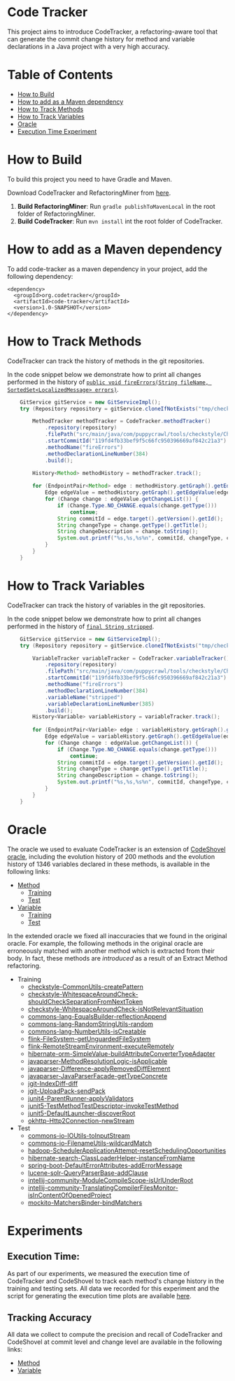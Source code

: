 <h1>Code Tracker</h1>

This project aims to introduce CodeTracker, a refactoring-aware tool that can generate the commit change history for method and variable declarations in a Java project with a very high accuracy.

# Table of Contents

  * [How to Build](#how-to-build)
  * [How to add as a Maven dependency](#how-to-add-as-a-maven-dependency)
  * [How to Track Methods](#how-to-track-methods)
  * [How to Track Variables](#how-to-track-variables)
  * [Oracle](#oracle)
  * [Execution Time Experiment](#execution-time-experiment)


# How to Build
To build this project you need to have Gradle and Maven.

Download CodeTracker and RefactoringMiner from [here](https://drive.google.com/file/d/1XzrvwVXA-Agy66JoviFqpkoCJBkcSDtt/view?usp=sharing).
1. **Build RefactoringMiner**: Run `gradle publishToMavenLocal` in the root folder of RefactoringMiner.
2. **Build CodeTracker**: Run `mvn install` int the root folder of CodeTracker.

# How to add as a Maven dependency

To add code-tracker as a maven dependency in your project, add the following dependency:

    <dependency>
      <groupId>org.codetracker</groupId>
      <artifactId>code-tracker</artifactId>
      <version>1.0-SNAPSHOT</version>
    </dependency>

# How to Track Methods
CodeTracker can track the history of methods in the git repositories.

In the code snippet below we demonstrate how to print all changes performed in the history of [`public void fireErrors(String fileName, SortedSet<LocalizedMessage> errors)`](https://github.com/checkstyle/checkstyle/blob/119fd4fb33bef9f5c66fc950396669af842c21a3/src/main/java/com/puppycrawl/tools/checkstyle/Checker.java#L384).

```java
    GitService gitService = new GitServiceImpl();
    try (Repository repository = gitService.cloneIfNotExists("tmp/checkstyle", "https://github.com/checkstyle/checkstyle.git")){

        MethodTracker methodTracker = CodeTracker.methodTracker()
            .repository(repository)
            .filePath("src/main/java/com/puppycrawl/tools/checkstyle/Checker.java")
            .startCommitId("119fd4fb33bef9f5c66fc950396669af842c21a3")
            .methodName("fireErrors")
            .methodDeclarationLineNumber(384)
            .build();
     
        History<Method> methodHistory = methodTracker.track();

        for (EndpointPair<Method> edge : methodHistory.getGraph().getEdges()) {
            Edge edgeValue = methodHistory.getGraph().getEdgeValue(edge).get();
            for (Change change : edgeValue.getChangeList()) {
                if (Change.Type.NO_CHANGE.equals(change.getType()))
                    continue;
                String commitId = edge.target().getVersion().getId();
                String changeType = change.getType().getTitle();
                String changeDescription = change.toString();
                System.out.printf("%s,%s,%s%n", commitId, changeType, change);
            }
        }
    }
```

# How to Track Variables
CodeTracker can track the history of variables in the git repositories.

In the code snippet below we demonstrate how to print all changes performed in the history of [`final String stripped`](https://github.com/checkstyle/checkstyle/blob/119fd4fb33bef9f5c66fc950396669af842c21a3/src/main/java/com/puppycrawl/tools/checkstyle/Checker.java#L385).

```java
    GitService gitService = new GitServiceImpl();
    try (Repository repository = gitService.cloneIfNotExists("tmp/checkstyle", "https://github.com/checkstyle/checkstyle.git")){

        VariableTracker variableTracker = CodeTracker.variableTracker()
            .repository(repository)
            .filePath("src/main/java/com/puppycrawl/tools/checkstyle/Checker.java")
            .startCommitId("119fd4fb33bef9f5c66fc950396669af842c21a3")
            .methodName("fireErrors")
            .methodDeclarationLineNumber(384)
            .variableName("stripped")
            .variableDeclarationLineNumber(385)
            .build();
        History<Variable> variableHistory = variableTracker.track();
     
        for (EndpointPair<Variable> edge : variableHistory.getGraph().getEdges()) {
            Edge edgeValue = variableHistory.getGraph().getEdgeValue(edge).get();
            for (Change change : edgeValue.getChangeList()) {
                if (Change.Type.NO_CHANGE.equals(change.getType()))
                    continue;
                String commitId = edge.target().getVersion().getId();
                String changeType = change.getType().getTitle();
                String changeDescription = change.toString();
                System.out.printf("%s,%s,%s%n", commitId, changeType, change);
            }
        }
    }
```

# Oracle
The oracle we used to evaluate CodeTracker is an extension of [CodeShovel oracle](https://github.com/ataraxie/codeshovel/tree/master/src/test/resources/oracles/java), including the evolution history of 200 methods and the evolution history of 1346 variables declared in these methods, is available in the following links:
* [Method](https://github.com/jodavimehran/refactoring-refiner/tree/master/src/main/resources/history/method/oracle)
  * [Training](https://github.com/jodavimehran/refactoring-refiner/tree/master/src/main/resources/history/method/oracle/training)
  * [Test](https://github.com/jodavimehran/refactoring-refiner/tree/master/src/main/resources/history/method/oracle/test)
* [Variable](https://github.com/jodavimehran/refactoring-refiner/tree/master/src/main/resources/history/variable)
  * [Training](https://github.com/jodavimehran/refactoring-refiner/tree/master/src/main/resources/history/variable/training)
  * [Test](https://github.com/jodavimehran/refactoring-refiner/tree/master/src/main/resources/history/variable/test)

In the extended oracle we fixed all inaccuracies that we found in the original oracle. For example, the following methods in the original oracle are erroneously matched with another method which is extracted from their body. In fact, these methods are *introduced* as a result of an Extract Method refactoring.
* Training
  * [checkstyle-CommonUtils-createPattern](https://github.com/jodavimehran/refactoring-refiner/tree/master/src/main/resources/history/method/oracle/training/checkstyle-CommonUtils-createPattern.json)
  * [checkstyle-WhitespaceAroundCheck-shouldCheckSeparationFromNextToken](https://github.com/jodavimehran/refactoring-refiner/tree/master/src/main/resources/history/method/oracle/training/checkstyle-WhitespaceAroundCheck-shouldCheckSeparationFromNextToken.json)
  * [checkstyle-WhitespaceAroundCheck-isNotRelevantSituation](https://github.com/jodavimehran/refactoring-refiner/tree/master/src/main/resources/history/method/oracle/training/checkstyle-WhitespaceAroundCheck-isNotRelevantSituation.json)
  * [commons-lang-EqualsBuilder-reflectionAppend](https://github.com/jodavimehran/refactoring-refiner/tree/master/src/main/resources/history/method/oracle/training/commons-lang-EqualsBuilder-reflectionAppend.json)
  * [commons-lang-RandomStringUtils-random](https://github.com/jodavimehran/refactoring-refiner/tree/master/src/main/resources/history/method/oracle/training/commons-lang-RandomStringUtils-random.json)
  * [commons-lang-NumberUtils-isCreatable](https://github.com/jodavimehran/refactoring-refiner/tree/master/src/main/resources/history/method/oracle/training/commons-lang-NumberUtils-isCreatable.json)
  * [flink-FileSystem-getUnguardedFileSystem](https://github.com/jodavimehran/refactoring-refiner/tree/master/src/main/resources/history/method/oracle/training/flink-FileSystem-getUnguardedFileSystem.json)
  * [flink-RemoteStreamEnvironment-executeRemotely](https://github.com/jodavimehran/refactoring-refiner/tree/master/src/main/resources/history/method/oracle/training/flink-RemoteStreamEnvironment-executeRemotely.json)
  * [hibernate-orm-SimpleValue-buildAttributeConverterTypeAdapter](https://github.com/jodavimehran/refactoring-refiner/tree/master/src/main/resources/history/method/oracle/training/hibernate-orm-SimpleValue-buildAttributeConverterTypeAdapter.json)
  * [javaparser-MethodResolutionLogic-isApplicable](https://github.com/jodavimehran/refactoring-refiner/tree/master/src/main/resources/history/method/oracle/training/javaparser-MethodResolutionLogic-isApplicable.json)
  * [javaparser-Difference-applyRemovedDiffElement](https://github.com/jodavimehran/refactoring-refiner/tree/master/src/main/resources/history/method/oracle/training/javaparser-Difference-applyRemovedDiffElement.json)
  * [javaparser-JavaParserFacade-getTypeConcrete](https://github.com/jodavimehran/refactoring-refiner/tree/master/src/main/resources/history/method/oracle/training/javaparser-JavaParserFacade-getTypeConcrete.json)
  * [jgit-IndexDiff-diff](https://github.com/jodavimehran/refactoring-refiner/tree/master/src/main/resources/history/method/oracle/training/jgit-IndexDiff-diff.json)
  * [jgit-UploadPack-sendPack](https://github.com/jodavimehran/refactoring-refiner/tree/master/src/main/resources/history/method/oracle/training/jgit-UploadPack-sendPack.json)
  * [junit4-ParentRunner-applyValidators](https://github.com/jodavimehran/refactoring-refiner/tree/master/src/main/resources/history/method/oracle/training/junit4-ParentRunner-applyValidators.json)
  * [junit5-TestMethodTestDescriptor-invokeTestMethod](https://github.com/jodavimehran/refactoring-refiner/tree/master/src/main/resources/history/method/oracle/training/junit5-TestMethodTestDescriptor-invokeTestMethod.json)
  * [junit5-DefaultLauncher-discoverRoot](https://github.com/jodavimehran/refactoring-refiner/tree/master/src/main/resources/history/method/oracle/training/junit5-DefaultLauncher-discoverRoot.json)
  * [okhttp-Http2Connection-newStream](https://github.com/jodavimehran/refactoring-refiner/tree/master/src/main/resources/history/method/oracle/training/okhttp-Http2Connection-newStream.json)
* Test
  * [commons-io-IOUtils-toInputStream](https://github.com/jodavimehran/refactoring-refiner/tree/master/src/main/resources/history/method/oracle/test/commons-io-IOUtils-toInputStream.json)
  * [commons-io-FilenameUtils-wildcardMatch](https://github.com/jodavimehran/refactoring-refiner/tree/master/src/main/resources/history/method/oracle/test/commons-io-FilenameUtils-wildcardMatch.json)
  * [hadoop-SchedulerApplicationAttempt-resetSchedulingOpportunities](https://github.com/jodavimehran/refactoring-refiner/tree/master/src/main/resources/history/method/oracle/test/hadoop-SchedulerApplicationAttempt-resetSchedulingOpportunities.json)
  * [hibernate-search-ClassLoaderHelper-instanceFromName](https://github.com/jodavimehran/refactoring-refiner/tree/master/src/main/resources/history/method/oracle/test/hibernate-search-ClassLoaderHelper-instanceFromName.json)
  * [spring-boot-DefaultErrorAttributes-addErrorMessage](https://github.com/jodavimehran/refactoring-refiner/tree/master/src/main/resources/history/method/oracle/test/spring-boot-DefaultErrorAttributes-addErrorMessage.json)
  * [lucene-solr-QueryParserBase-addClause](https://github.com/jodavimehran/refactoring-refiner/tree/master/src/main/resources/history/method/oracle/test/lucene-solr-QueryParserBase-addClause.json)
  * [intellij-community-ModuleCompileScope-isUrlUnderRoot](https://github.com/jodavimehran/refactoring-refiner/tree/master/src/main/resources/history/method/oracle/test/intellij-community-ModuleCompileScope-isUrlUnderRoot.json)
  * [intellij-community-TranslatingCompilerFilesMonitor-isInContentOfOpenedProject](https://github.com/jodavimehran/refactoring-refiner/tree/master/src/main/resources/history/method/oracle/test/intellij-community-TranslatingCompilerFilesMonitor-isInContentOfOpenedProject.json)
  * [mockito-MatchersBinder-bindMatchers](https://github.com/jodavimehran/refactoring-refiner/tree/master/src/main/resources/history/method/oracle/test/mockito-MatchersBinder-bindMatchers.json)

# Experiments
## Execution Time:
  As part of our experiments, we measured the execution time of CodeTracker and CodeShovel to track each method's change history in the training and testing sets. All data we recorded for this experiment and the script for generating the execution time plots are available [here](https://github.com/jodavimehran/refactoring-refiner/tree/master/experiments/execution-time).
## Tracking Accuracy
  All data we collect to compute the precision and recall of CodeTracker and CodeShovel at commit level and change level are available in the following links:
* [Method](https://github.com/jodavimehran/refactoring-refiner/tree/master/experiments/tracking-accuracy/method)
* [Variable](https://github.com/jodavimehran/refactoring-refiner/tree/master/experiments/tracking-accuracy/variable)
 
